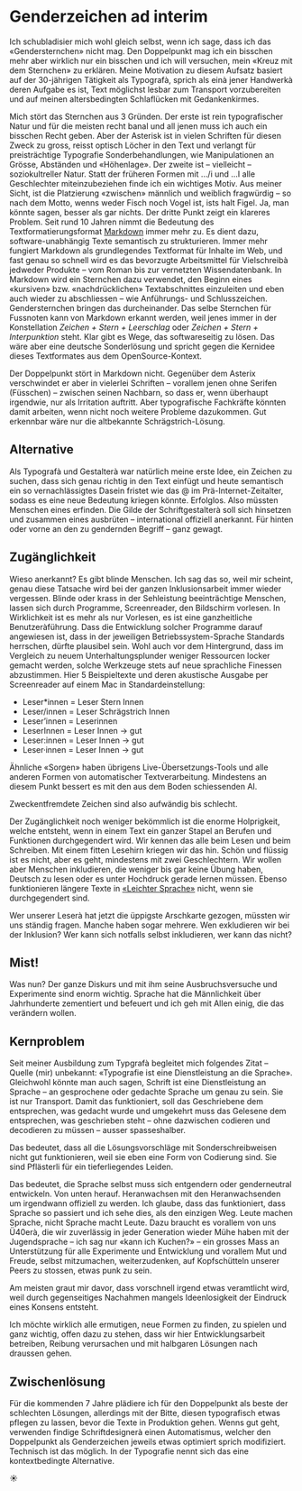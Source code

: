 # Genderzeichen ad interim

Ich schubladisier mich wohl gleich selbst, wenn ich sage, dass ich das «Gendersternchen» nicht mag. Den Doppelpunkt mag ich ein bisschen mehr aber wirklich nur ein bisschen und ich will versuchen, mein «Kreuz mit dem Sternchen» zu erklären. Meine Motivation zu diesem Aufsatz basiert auf der 30-jährigen Tätigkeit als Typografà, sprich als einà jener Handwerkà deren Aufgabe es ist, Text möglichst lesbar zum Transport vorzubereiten und auf meinen altersbedingten Schlaflücken mit Gedankenkirmes.

Mich stört das Sternchen aus 3 Gründen. 
Der erste ist rein typografischer Natur und für die meisten recht banal und all jenen muss ich auch ein bisschen Recht geben. Aber der Asterisk ist in vielen Schriften für diesen Zweck zu gross, reisst optisch Löcher in den Text und verlangt für preisträchtige Typografie Sonderbehandlungen, wie Manipulationen an Grösse, Abständen und «Höhenlage». 
Der zweite ist – vielleicht – soziokultreller Natur. Statt der früheren Formen mit …/i und …I alle Geschlechter miteinzubeziehen finde ich ein wichtiges Motiv. Aus meiner Sicht, ist die Platzierung «zwischen» männlich und weiblich fragwürdig – so nach dem Motto, wenns weder Fisch noch Vogel ist, ists halt Figel. Ja, man könnte sagen, besser als gar nichts. 
Der dritte Punkt zeigt ein klareres Problem. Seit rund 10 Jahren nimmt die Bedeutung des Textformatierungsformat [Markdown](https://de.wikipedia.org/wiki/Markdown) immer mehr zu. Es dient dazu, software-unabhängig Texte semantisch zu strukturieren. Immer mehr fungiert Markdown als grundlegendes Textformat für Inhalte im Web, und fast genau so schnell wird es das bevorzugte Arbeitsmittel für Vielschreibà jedweder Produkte – vom Roman bis zur vernetzten Wissendatenbank. In Markdown wird ein Sternchen dazu verwendet, den Beginn eines «kursiven» bzw. «nachdrücklichen» Textabschnittes einzuleiten und eben auch wieder zu abschliessen – wie Anführungs- und Schlusszeichen. Gendersternchen bringen das durcheinander.
Das selbe Sternchen für Fussnoten kann von Markdown erkannt werden, weil jenes immer in der Konstellation *Zeichen + Stern + Leerschlag* oder *Zeichen + Stern + Interpunktion* steht. Klar gibt es Wege, das softwareseitig zu lösen. Das wäre aber eine deutsche Sonderlösung und spricht gegen die Kernidee dieses Textformates aus dem OpenSource-Kontext. 

Der Doppelpunkt stört in Markdown nicht. Gegenüber dem Asterix verschwindet er aber in vielerlei Schriften – vorallem jenen ohne Serifen (Füsschen) – zwischen seinen Nachbarn, so dass er, wenn überhaupt irgendwie, nur als Irritation auftritt. Aber typografische Fachkräfte könnten damit arbeiten, wenn nicht noch weitere Probleme dazukommen. Gut erkennbar wäre nur die altbekannte Schrägstrich-Lösung.

## Alternative
Als Typografà und Gestalterà war natürlich meine erste Idee, ein Zeichen zu suchen, dass sich genau richtig in den Text einfügt und heute semantisch ein so vernachlässigtes Dasein fristet wie das @ im Prä-Internet-Zeitalter, sodass es eine neue Bedeutung kriegen könnte. Erfolglos. Also müssten Menschen eines erfinden. Die Gilde der Schriftgestalterà soll sich hinsetzen und zusammen eines ausbrüten – international offiziell anerkannt. Für hinten oder vorne an den zu gendernden Begriff – ganz gewagt. 

## Zugänglichkeit
Wieso anerkannt? Es gibt blinde Menschen. Ich sag das so, weil mir scheint, genau diese Tatsache wird bei der ganzen Inklusionsarbeit immer wieder vergessen. Blinde oder krass in der Sehleistung beeinträchtige Menschen, lassen sich durch Programme, Screenreader, den Bildschirm vorlesen. In Wirklichkeit ist es mehr als nur Vorlesen, es ist eine ganzheitliche Benutzeràführung. Dass die Entwicklung solcher Programme darauf angewiesen ist, dass in der jeweiligen Betriebssystem-Sprache Standards herrschen, dürfte plausibel sein. Wohl auch vor dem Hintergrund, dass im Vergleich zu neuem Unterhaltungsplunder weniger Ressourcen locker gemacht werden, solche Werkzeuge stets auf neue sprachliche Finessen abzustimmen. Hier 5 Beispieltexte und deren akustische Ausgabe per Screenreader auf einem Mac in Standardeinstellung:
- Leser*innen = Leser Stern Innen
- Leser/innen = Leser Schrägstrich Innen
- Leser’innen = Leserinnen
- LeserInnen = Leser Innen → gut
- Leser:innen = Leser Innen → gut
- Leser·innen = Leser Innen → gut

Ähnliche «Sorgen» haben übrigens Live-Übersetzungs-Tools und alle anderen Formen von automatischer Textverarbeitung. Mindestens an diesem Punkt bessert es mit den aus dem Boden schiessenden AI.

Zweckentfremdete Zeichen sind also aufwändig bis schlecht.

Der Zugänglichkeit noch weniger bekömmlich ist die enorme Holprigkeit, welche entsteht, wenn in einem Text ein ganzer Stapel an Berufen und Funktionen durchgegendert wird. Wir kennen das alle beim Lesen und beim Schreiben. Mit einem fitten Lesehirn kriegen wir das hin. Schön und flüssig ist es nicht, aber es geht, mindestens mit zwei Geschlechtern. Wir wollen aber Menschen inkludieren, die weniger bis gar keine Übung haben, Deutsch zu lesen oder es unter Hochdruck gerade lernen müssen. Ebenso funktionieren längere Texte in [«Leichter Sprache»](https://de.wikipedia.org/wiki/Leichte_Sprache) nicht, wenn sie durchgegendert sind. 

Wer unserer Leserà hat jetzt die üppigste Arschkarte gezogen, müssten wir uns ständig fragen. Manche haben sogar mehrere. Wen exkludieren wir bei der Inklusion? Wer kann sich notfalls selbst inkludieren, wer kann das nicht?  

## Mist!
Was nun? Der ganze Diskurs und mit ihm seine Ausbruchsversuche und Experimente sind enorm wichtig. Sprache hat die Männlichkeit über Jahrhunderte zementiert und befeuert und ich geh mit Allen einig, die das verändern wollen.

## Kernproblem
Seit meiner Ausbildung zum Typgrafà begleitet mich folgendes Zitat – Quelle (mir) unbekannt: «Typografie ist eine Dienstleistung an die Sprache». 
Gleichwohl könnte man auch sagen, Schrift ist eine Dienstleistung an Sprache – an gesprochene oder gedachte Sprache um genau zu sein. Sie ist nur Transport. Damit das funktioniert, soll das Geschriebene dem entsprechen, was gedacht wurde und umgekehrt muss das Gelesene dem entsprechen, was geschrieben steht – ohne dazwischen codieren und decodieren zu müssen – ausser spasseshalber.

Das bedeutet, dass all die Lösungsvorschläge mit Sonderschreibweisen nicht gut funktionieren, weil sie eben eine Form von Codierung sind. 
Sie sind Pflästerli für ein tieferliegendes Leiden.

Das bedeutet, die Sprache selbst muss sich entgendern oder genderneutral entwickeln. Von unten herauf. Heranwachsen mit den Heranwachsenden um irgendwann offiziell zu werden. Ich glaube, dass das funktioniert, dass Sprache so passiert und ich sehe dies, als den einzigen Weg. Leute machen Sprache, nicht Sprache macht Leute. Dazu braucht es vorallem von uns Ü40erà, die wir zuverlässig in jeder Generation wieder Mühe haben mit der Jugendsprache – ich sag nur «kann ich Kuchen?» – ein grosses Mass an Unterstützung für alle Experimente und Entwicklung und vorallem Mut und Freude, selbst mitzumachen, weiterzudenken, auf Kopfschütteln unserer Peers zu stossen, etwas punk zu sein.

Am meisten graut mir davor, dass vorschnell irgend etwas veramtlicht wird, weil durch gegenseitiges Nachahmen mangels Ideenlosigkeit der Eindruck eines Konsens entsteht.

Ich möchte wirklich alle ermutigen, neue Formen zu finden, zu spielen und ganz wichtig, offen dazu zu stehen, dass wir hier Entwicklungsarbeit betreiben, Reibung verursachen und mit halbgaren Lösungen nach draussen gehen.

## Zwischenlösung
Für die kommenden 7 Jahre plädiere ich für den Doppelpunkt als beste der schlechten Lösungen, allerdings mit der Bitte, diesen typografisch etwas pflegen zu lassen, bevor die Texte in Produktion gehen. 
Wenns gut geht, verwenden findige Schriftdesignerà einen Automatismus, welcher den Doppelpunkt als Genderzeichen jeweils etwas optimiert sprich modifiziert. Technisch ist das möglich. In der Typografie nennt sich das eine kontextbedingte Alternative.

☀︎

